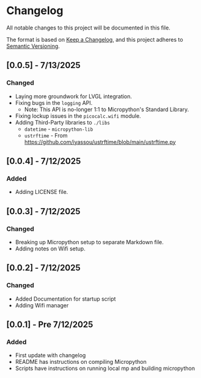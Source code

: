 # Changelog

All notable changes to this project will be documented in this file.

The format is based on [Keep a Changelog](https://keepachangelog.com/en/1.1.0/),
and this project adheres to [Semantic Versioning](https://semver.org/spec/v2.0.0.html).

## [0.0.5] - 7/13/2025

### Changed

* Laying more groundwork for LVGL integration.
* Fixing bugs in the `logging` API.
    * Note: This API is no-longer 1:1 to Micropython's Standard Library.
* Fixing lockup issues in the `picocalc.wifi` module.
* Adding Third-Party libraries to `./libs`
    * `datetime` - `micropython-lib`
    * `ustrftime` - From https://github.com/iyassou/ustrftime/blob/main/ustrftime.py

## [0.0.4] - 7/12/2025

### Added

* Adding LICENSE file.

## [0.0.3] - 7/12/2025

### Changed

- Breaking up Micropython setup to separate Markdown file.
- Adding notes on Wifi setup.

## [0.0.2] - 7/12/2025

### Changed

- Added Documentation for startup script
- Adding Wifi manager


## [0.0.1] - Pre 7/12/2025

### Added

- First update with changelog
- README has instructions on compiling Micropython
- Scripts have instructions on running local mp and building micropython

